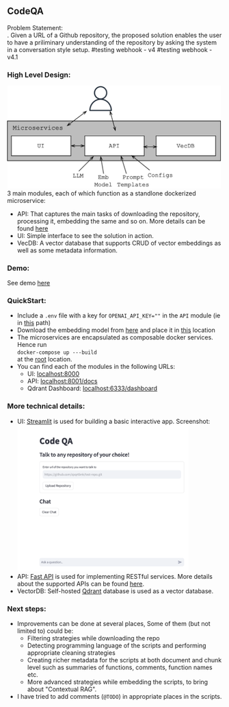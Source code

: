 ## CodeQA
Problem Statement: <br>.
Given a URL of a Github repository, the proposed solution enables the user to have a priliminary understanding of the repository by asking the system in a conversation style setup.
#testing webhook - v4
#testing webhook - v4.1
### High Level Design:
<img src="media/design_codeqa.jpg" alt="drawing" width="500"/><br>
3 main modules, each of which function as a standlone dockerized microservice:
- API: That captures the main tasks of downloading the repository, processing it, embedding the same and so on. More details can be found [here](/api/README.md)
- UI: Simple interface to see the solution in action.
- VecDB: A vector database that supports CRUD of vector embeddings as well as some metadata information.

### Demo:
See demo [here](https://drive.google.com/file/d/1T998EXyMlSp5AAx7G5ot6vAOE6gsYsar/view?usp=sharing)

### QuickStart:
- Include a `.env` file with a key for `OPENAI_API_KEY=""` in the `API` module (ie in [this](/api/) path)
- Download the embedding model from [here](https://drive.google.com/drive/folders/1LjC2qsG69-PWuv8No8l4vtVGi11bTfRN?usp=sharing) and place it in [this](/api/models/) location
- The microservices are encapsulated as composable docker services. Hence run <br> `docker-compose up ---build` <br> at the [root](/) location.
- You can find each of the modules in the following URLs:
    - UI: [localhost:8000](http://localhost:8000)
    - API: [localhost:8001/docs](http://localhost:8001/docs)
    - Qdrant Dashboard: [localhost:6333/dashboard](http://localhost:6333/dashboard)

### More technical details:
- UI: [Streamlit](https://streamlit.io/) is used for building a basic interactive app.
Screenshot: <br>
<img src="media/ui.png" alt="drawing" width="400"/><br>
- API: [Fast API](https://fastapi.tiangolo.com/) is used for implementing RESTful services. More details about the supported APIs can be found [here](/api/).
- VectorDB: Self-hosted [Qdrant](https://qdrant.tech/) database is used as a vector database.

### Next steps:
- Improvements can be done at several places, Some of them (but not limited to) could be:
    - Filtering strategies while downloading the repo
    - Detecting programming language of the scripts and performing appropriate cleaning strategies
    - Creating richer metadata for the scripts at both document and chunk level such as summaries of functions, comments, function names etc.
    - More advanced strategies while embedding the scripts, to bring about "Contextual RAG".
- I have tried to add comments (`@TODO`) in appropriate places in the scripts.



